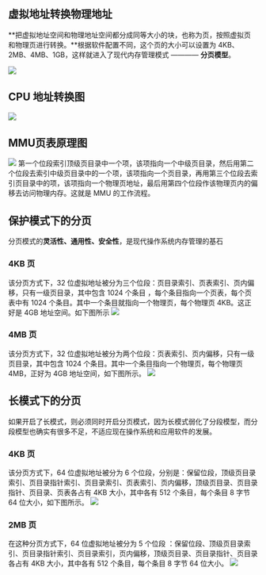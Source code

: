 ## 虚拟地址转换物理地址
**把虚拟地址空间和物理地址空间都分成同等大小的块，也称为页，按照虚拟页和物理页进行转换。**根据软件配置不同，这个页的大小可以设置为 4KB、2MB、4MB、1GB，这样就进入了现代内存管理模式 ———— **分页模型**。

![](https://wsmcs.cn/wp-content/uploads/2023/02/post-339-63eb7c9937e86.)

## CPU 地址转换图
![](https://wsmcs.cn/wp-content/uploads/2023/02/post-339-63eb800f4a8bc.)

## MMU页表原理图
![](https://wsmcs.cn/wp-content/uploads/2023/02/post-339-63eb8010c976e.)
第一个位段索引顶级页目录中一个项，该项指向一个中级页目录，然后用第二个位段去索引中级页目录中的一个项，该项指向一个页目录，再用第三个位段去索引页目录中的项，该项指向一个物理页地址，最后用第四个位段作该物理页内的偏移去访问物理内存。这就是 MMU 的工作流程。


## 保护模式下的分页
分页模式的**灵活性、通用性、安全性**，是现代操作系统内存管理的基石

### 4KB 页
该分页方式下，32 位虚拟地址被分为三个位段：页目录索引、页表索引、页内偏移，只有一级页目录，其中包含 1024 个条目 ，每个条目指向一个页表，每个页表中有 1024 个条目。其中一个条目就指向一个物理页，每个物理页 4KB。这正好是 4GB 地址空间。如下图所示
![](https://wsmcs.cn/wp-content/uploads/2023/02/post-339-63eb80115fbdb.)

### 4MB 页
该分页方式下，32 位虚拟地址被分为两个位段：页表索引、页内偏移，只有一级页目录，其中包含 1024 个条目。其中一个条目指向一个物理页，每个物理页 4MB，正好为 4GB 地址空间，如下图所示。
![](https://wsmcs.cn/wp-content/uploads/2023/02/post-339-63eb8011a1612.)

## 长模式下的分页
如果开启了长模式，则必须同时开启分页模式，因为长模式弱化了分段模型，而分段模型也确实有很多不足，不适应现在操作系统和应用软件的发展。

### 4KB 页
该分页方式下，64 位虚拟地址被分为 6 个位段，分别是：保留位段，顶级页目录索引、页目录指针索引、页目录索引、页表索引、页内偏移，顶级页目录、页目录指针、页目录、页表各占有 4KB 大小，其中各有 512 个条目，每个条目 8 字节 64 位大小，如下图所示。
![](https://wsmcs.cn/wp-content/uploads/2023/02/post-339-63eb8011d96cc.)

### 2MB 页
在这种分页方式下，64 位虚拟地址被分为 5 个位段 ：保留位段、顶级页目录索引、页目录指针索引、页目录索引，页内偏移，顶级页目录、页目录指针、页目录各占有 4KB 大小，其中各有 512 个条目，每个条目 8 字节 64 位大小。
![](https://wsmcs.cn/wp-content/uploads/2023/02/post-339-63eb801232fd1.)






